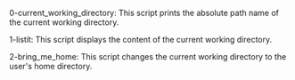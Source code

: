 0-current_working_directory: This script prints the absolute path name of the current working directory.

1-listit: This script displays the content of the current working directory.

2-bring_me_home: This script changes the current working directory to the user's home directory.
